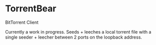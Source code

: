# TorrentBear
BitTorrent Client

Currently a work in progress. Seeds + leeches a local torrent file with a single seeder + leecher between 2 ports on the loopback address.
